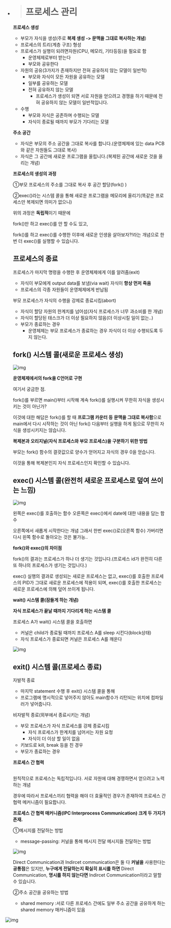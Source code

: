 - > # **프로세스 관리**

  **프로세스 생성**

  - 부모가 자식을 생성(주로 **복제 생성 -> 문맥을 그대로 복사하는 개념**)
  - 프로세스의 트리(계층 구조) 형성
  - 프로세스가 실행이 되려면자원(CPU, 메모리, 기타등등)을 필요로 함
    - 운영체제로부터 받는다
    - 부모와 공유한다
  - 자원의 공유(3가지가 존재하지만 전혀 공유하지 않는 모델이 일반적)
    - 부모와 자식이 모든 자원을 공유하는 모델
    - 일부를 공유하는 모델
    - 전혀 공유하지 않는 모델
      - 프로세스가 생성이 되면 서로 자원을 얻으려고 경쟁을 하기 때문에 전혀 공유하지 않는 모델이 일반적입니다.
  - 수행
    - 부모와 자식은 공존하며 수행되는 모델
    - 자식이 종료될 때까지 부모가 기다리는 모델

  **주소 공간**

  - 자식은 부모의 주소 공간을 그대로 복사를 합니다.(운영체제에 있는 data PCB와 같은 자원들도 그대로 복사)
  - 자식은 그 공간에 새로운 프로그램을 올립니다.(복제된 공간에 새로운 것을 올리는 개념)

  **프로세스의 생성의 과정**

  ①부모 프로세스의 주소를 그대로 복사 후 공간 할당(fork() )

  ②exec()라는 시스템 콜을 통해 새로운 프로그램을 메모리에 올리기(똑같은 프로세스만 복제되면 의미가 없으니)

  위의 과정은 **독립적**이기 때문에

  fork()만 하고 exec()를 안 할 수도 있고,

  fork()를 하고 exec()를 수행한 이후에 새로운 인생을 살아보자?!라는 개념으로 한번 더 exec()를 실행할 수 있습니다.

  ## **프로세스의 종료**

  프로세스가 마지막 명령을 수행한 후 운영체제에게 이를 알려줌(exit)

  - 자식이 부모에게 output data를 보냄(via wait) 자식이 **항상 먼저 죽음**
  - 프로세스의 각종 자원들이 운영체제에게 반납됨

  부모 프로세스가 자식의 수행을 강제로 종료시킴(abort)

  - 자식이 할당 자원의 한계치를 넘어섬(자식 프로세스가 너무 과소비를 한 개념)
  - 자식이 할당된 태스크가 더 이상 필요하지 않음(더 이상시킬 일이 없는..)
  - 부모가 종료하는 경우
    - 운영체제는 부모 프로세스가 종료하는 경우 자식이 더 이상 수행되도록 두지 않는다.

  ## **fork() 시스템 콜**(새로운 프로세스 생성)

  ![img](https://blog.kakaocdn.net/dn/xtdKQ/btrxvMawjqt/f4n8UK7ExdGye8yT21AFa0/img.png)

  **운영체제에서의 fork을 C언어로 구현**

  여기서 궁금한 점.

  fork()를 부르면 main()부터 시작해 계속 fork()를 실행시켜 무한히 자식을 생성시키는 것이 아닌가?

  이것에 대한 해답은 fork()를 할 때 **프로그램 카운터 등** **문맥을 그대로 복사함**으로 main에서 다시 시작하는 것이 아닌 fork() 다음부터 실행을 하게 됨으로 무한히 자식을 생성시키지는 않습니다.

  **복제본과 오리지널(자식 프로세스와 부모 프로세스)을 구분하기 위한 방법**

  부모는 fork() 함수의 결괏값으로 양수가 얻어지고 자식의 경우 0을 얻습니다.

  이것을 통해 복제본인지 자식 프로세스인지 확인할 수 있습니다.

  ## **exec() 시스템 콜(완전히 새로운 프로세스로 덮여 쓰이는 느낌)**

  ![img](https://blog.kakaocdn.net/dn/tYLfh/btrxwYPwbs1/aWw2E74C4DYKpcLkbbpouk/img.png)

  왼쪽은 exec()를 호출하는 함수 오른쪽은 exec()에서 date에 대한 내용을 담는 함수

  오른쪽에서 새롭게 시작한다는 개념 그래서 한번 exec()로(오른쪽 함수) 가버리면 다시 왼쪽 함수로 돌아오는 것은 불가능..

  **fork()와 exec()의 차이점**

  fork()의 결과는 프로세스가 하나 더 생기는 것입니다.(프로세스 id가 완전히 다른 또 하나의 프로세스가 생기는 것입니다.)

  exec() 실행의 결과로 생성되는 새로운 프로세스는 없고, exec()를 호출한 프로세스의 PID가 그대로 새로운 프로세스에 적용이 되며, exec()를 호출한 프로세스는 새로운 프로세스에 의해 덮어 쓰이게 됩니다.

  **wait() 시스템 콜(잠들게 하는 개념)**

  **자식 프로세스가 끝날 때까지 기다리게 하는 시스템 콜**

  프로세스 A가 wait() 시스템 콜을 호출하면

  - 커널은 child가 종료될 때까지 프로세스 A를 sleep 시킨다(block상태)
  - 자식 프로세스가 종료되면 커널은 프로세스 A를 깨운다

  ![img](https://blog.kakaocdn.net/dn/Hg4dv/btrxlp2TOjU/KoroijT97KKqY6zpYaIeB1/img.png)

  ## **exit() 시스템 콜(프로세스 종료)**

  자발적 종료

  - 마지막 statement 수행 후 exit() 시스템 콜을 통해
  - 프로그램에 명시적으로 넣어주지 않아도 main함수가 리턴되는 위치에 컴파일러가 넣어줍니다.

  비자발적 종료(외부에서 종료시키는 개념)

  - 부모 프로세스가 자식 프로세스를 강제 종료시킴
    - 자식 프로세스가 한계치를 넘어서는 자원 요청
    - 자식이 더 이상 할 일이 없음
  - 키보드로 kill, break 등을 친 경우
  - 부모가 종료하는 경우

  **프로세스 간 협력**

  ##

  원칙적으로 프로세스는 독립적입니다. 서로 자원에 대해 경쟁하면서 얻으려고 노력하는 개념

  경우에 따라서 프로세스끼리 협력을 해야 더 효율적인 경우가 존재하여 프로세스 간 협력 메커니즘이 필요합니다.

  **프로세스 간 협력 매커니즘(IPC:Interprocess Communication) 크게 두 가지가 존재.**

  ①메시지를 전달하는 방법

  - message-passing: 커널을 통해 메시지 전달 메시지들 전달하는 방법

  ![img](https://blog.kakaocdn.net/dn/cmVefP/btrd2yiu2Xa/g2PyegD0nCyxmoy1k80pu1/img.png)

  Direct Communication과 Indircet communication은 둘 다 **커널을** 사용한다는 **공통점**은 있지만, **누구에게 전달하는지 확실히 표시를 하면** Direct Communication, **명시를 하지 않는다면** Indircet Communication이라고 말할 수 있습니다.



  ②주소 공간을 공유하는 방법

  - shared memory :서로 다른 프로세스 간에도 일부 주소 공간을 공유하게 하는 shared memory 매커니즘이 있음

![img](https://blog.kakaocdn.net/dn/dfUTKi/btrxlrsTxR0/uAJaYNNVMJv9XGvM7kfkLk/img.png)
